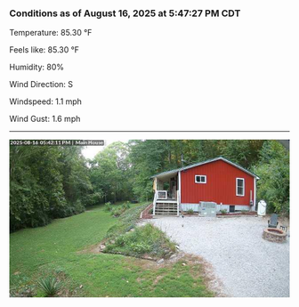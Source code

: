 ### Conditions as of August 16, 2025 at 5:47:27 PM CDT 

Temperature: 85.30 &deg;F

Feels like: 85.30 &deg;F

Humidity: 80%

Wind Direction: S

Windspeed: 1.1 mph

Wind Gust: 1.6 mph

---

<img src="./images/latest.jpeg"/>

